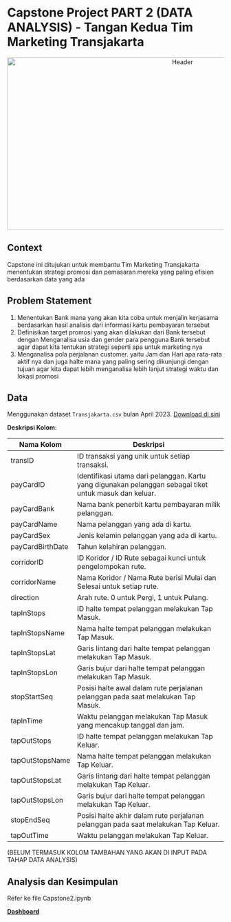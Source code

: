 # Capstone Project PART 2 (DATA ANALYSIS) - Tangan Kedua Tim Marketing Transjakarta

<p align="center">
  <img src="./docs/header.png" alt="Header" width="800" height="400">
</p>

## Context
Capstone ini ditujukan untuk membantu Tim Marketing Transjakarta menentukan strategi promosi dan pemasaran mereka yang paling efisien berdasarkan data yang ada

## Problem Statement

1. Menentukan Bank mana yang akan kita coba untuk menjalin kerjasama berdasarkan hasil analisis dari informasi kartu pembayaran tersebut
2. Definisikan target promosi yang akan dilakukan dari Bank tersebut dengan Menganalisa usia dan gender para pengguna Bank tersebut agar dapat kita tentukan strategi seperti apa untuk marketing nya
3. Menganalisa pola perjalanan customer. yaitu Jam dan Hari apa rata-rata aktif nya dan juga halte mana yang paling sering dikunjungi dengan tujuan agar kita dapat lebih menganalisa lebih lanjut strategi waktu dan lokasi promosi

## Data
Menggunakan dataset `Transjakarta.csv` bulan April 2023. [Download di sini](https://drive.google.com/drive/folders/1S04hk5uHfHYe6J1S6fVqDunuja1Lk1Lo)

**Deskripsi Kolom**:

| Nama Kolom        | Deskripsi                                                                                         |
|-------------------|--------------------------------------------------------------------------------------------------|
| transID           | ID transaksi yang unik untuk setiap transaksi.                                                    |
| payCardID         | Identifikasi utama dari pelanggan. Kartu yang digunakan pelanggan sebagai tiket untuk masuk dan keluar. |
| payCardBank       | Nama bank penerbit kartu pembayaran milik pelanggan.                                             |
| payCardName       | Nama pelanggan yang ada di kartu.                                                                 |
| payCardSex        | Jenis kelamin pelanggan yang ada di kartu.                                                        |
| payCardBirthDate  | Tahun kelahiran pelanggan.                                                                        |
| corridorID        | ID Koridor / ID Rute sebagai kunci untuk pengelompokan rute.                                     |
| corridorName      | Nama Koridor / Nama Rute berisi Mulai dan Selesai untuk setiap rute.                              |
| direction         | Arah rute. 0 untuk Pergi, 1 untuk Pulang.                                                         |
| tapInStops        | ID halte tempat pelanggan melakukan Tap Masuk.                                                     |
| tapInStopsName    | Nama halte tempat pelanggan melakukan Tap Masuk.                                                   |
| tapInStopsLat     | Garis lintang dari halte tempat pelanggan melakukan Tap Masuk.                                    |
| tapInStopsLon     | Garis bujur dari halte tempat pelanggan melakukan Tap Masuk.                                       |
| stopStartSeq      | Posisi halte awal dalam rute perjalanan pelanggan pada saat melakukan Tap Masuk.                   |
| tapInTime         | Waktu pelanggan melakukan Tap Masuk yang mencakup tanggal dan jam.                                 |
| tapOutStops       | ID halte tempat pelanggan melakukan Tap Keluar.                                                    |
| tapOutStopsName   | Nama halte tempat pelanggan melakukan Tap Keluar.                                                  |
| tapOutStopsLat    | Garis lintang dari halte tempat pelanggan melakukan Tap Keluar.                                     |
| tapOutStopsLon    | Garis bujur dari halte tempat pelanggan melakukan Tap Keluar.                                       |
| stopEndSeq        | Posisi halte akhir dalam rute perjalanan pelanggan pada saat melakukan Tap Keluar.                 |
| tapOutTime        | Waktu pelanggan melakukan Tap Keluar.                                                              |

(BELUM TERMASUK KOLOM TAMBAHAN YANG AKAN DI INPUT PADA TAHAP DATA ANALYSIS)


## Analysis dan Kesimpulan

Refer ke file Capstone2.ipynb


[**Dashboard**](https://public.tableau.com/app/profile/)
